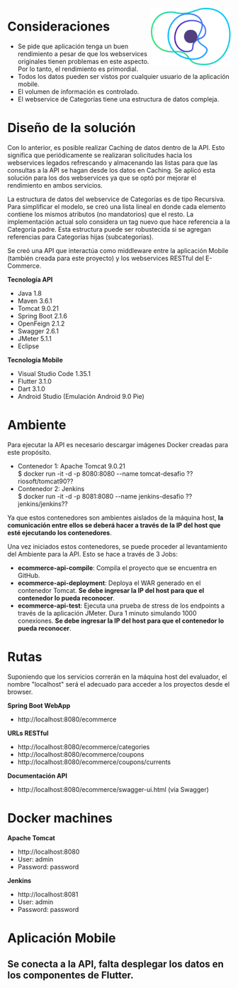 <a href="https://concrete.com.br/"><img src=".github/concrete_symbol.png" width="180px" align="right" /></a>

# Consideraciones

- Se pide que aplicación tenga un buen rendimiento a pesar de que los webservices originales tienen problemas en este aspecto. Por lo tanto, el rendimiento es primordial.
- Todos los datos pueden ser vistos por cualquier usuario de la aplicación mobile.
- El volumen de información es controlado.
- El webservice de Categorías tiene una estructura de datos compleja.

# Diseño de la solución

Con lo anterior, es posible realizar Caching de datos dentro de la API. Esto significa que periódicamente se realizaran solicitudes hacia los webservices legados refrescando y almacenando las listas para que las consultas a la API se hagan desde los datos en Caching. Se aplicó esta solución para los dos webservices ya que se optó por mejorar el rendimiento en ambos servicios.

La estructura de datos del webservice de Categorías es de tipo Recursiva. Para simplificar el modelo, se creó una lista lineal en donde cada elemento contiene los mismos atributos (no mandatorios) que el resto. La implementación actual solo considera un tag nuevo que hace referencia a la Categoría padre. Esta estructura puede ser robustecida si se agregan referencias para Categorías hijas (subcategorías).

Se creó una API que interactúa como middleware entre la aplicación Mobile (también creada para este proyecto) y los webservices RESTful del E-Commerce.

**Tecnología API**
- Java 1.8
- Maven 3.6.1
- Tomcat 9.0.21
- Spring Boot 2.1.6
- OpenFeign 2.1.2
- Swagger 2.6.1
- JMeter 5.1.1
- Eclipse

**Tecnología Mobile**
- Visual Studio Code 1.35.1
- Flutter 3.1.0
- Dart 3.1.0
- Android Studio (Emulación Android 9.0 Pie)

# Ambiente

Para ejecutar la API es necesario descargar imágenes Docker creadas para este propósito.
- Contenedor 1: Apache Tomcat 9.0.21 <br/>
  $ docker run -it -d -p 8080:8080 --name tomcat-desafio ??riosoft/tomcat90??<br/>
- Contenedor 2: Jenkins<br/>
  $ docker run -it -d -p 8081:8080 --name jenkins-desafio ??jenkins/jenkins??<br/>

Ya que estos contenedores son ambientes aislados de la máquina host, **la comunicación entre ellos se deberá hacer a través de la IP del host que esté ejecutando los contenedores**.

Una vez iniciados estos contenedores, se puede proceder al levantamiento del Ambiente para la API. Esto se hace a través de 3 Jobs:
- **ecommerce-api-compile**: Compila el proyecto que se encuentra en GitHub.
- **ecommerce-api-deployment**: Deploya el WAR generado en el contenedor Tomcat. **Se debe ingresar la IP del host para que el contenedor lo pueda reconocer**.
- **ecommerce-api-test**: Ejecuta una prueba de stress de los endpoints a través de la aplicación JMeter. Dura 1 minuto simulando 1000 conexiones. **Se debe ingresar la IP del host para que el contenedor lo pueda reconocer**.

# Rutas

Suponiendo que los servicios correrán en la máquina host del evaluador, el nombre "localhost" será el adecuado para acceder a los proyectos desde el browser.

**Spring Boot WebApp**

- http://localhost:8080/ecommerce

**URLs RESTful**

- http://localhost:8080/ecommerce/categories
- http://localhost:8080/ecommerce/coupons
- http://localhost:8080/ecommerce/coupons/currents

**Documentación API**

- http://localhost:8080/ecommerce/swagger-ui.html (vía Swagger)

# Docker machines

**Apache Tomcat**
- http://localhost:8080
- User: admin
- Password: password

**Jenkins**
- http://localhost:8081
- User: admin
- Password: password

# Aplicación Mobile

Se conecta a la API, falta desplegar los datos en los componentes de Flutter.
---
